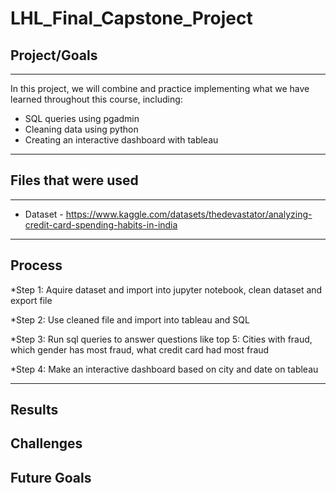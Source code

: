 # LHL_Final_Capstone_Project


## Project/Goals
***
In this project, we will combine and practice implementing what we have learned throughout this course, including:

* SQL queries using pgadmin
* Cleaning data using python
* Creating an interactive dashboard with tableau
  
***

## Files that were used
***

* Dataset - https://www.kaggle.com/datasets/thedevastator/analyzing-credit-card-spending-habits-in-india

***
## Process
*Step 1: Aquire dataset and import into jupyter notebook, clean dataset and export file

*Step 2: Use cleaned file and import into tableau and SQL

*Step 3: Run sql queries to answer questions like top 5: Cities with fraud, which gender has most fraud, what credit card had most fraud

*Step 4: Make an interactive dashboard based on city and date on tableau
***

## Results

## Challenges 

## Future Goals
